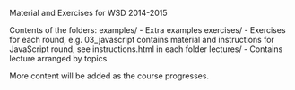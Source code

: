 Material and Exercises for WSD 2014-2015

Contents of the folders:
  examples/ - Extra examples
  exercises/ - Exercises for each round, e.g. 03_javascript contains material
               and instructions for JavaScript round, see instructions.html 
               in each folder
  lectures/ - Contains lecture arranged by topics

More content will be added as the course progresses.
